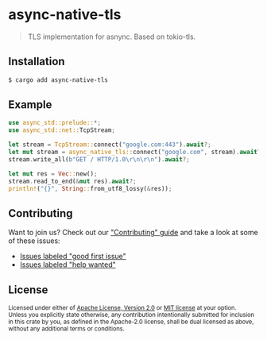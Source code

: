 # async-native-tls

> TLS implementation for asnync. Based on tokio-tls.

## Installation

```sh
$ cargo add async-native-tls
```

## Example

```rust
use async_std::prelude::*;
use async_std::net::TcpStream;

let stream = TcpStream::connect("google.com:443").await?;
let mut stream = async_native_tls::connect("google.com", stream).await?;
stream.write_all(b"GET / HTTP/1.0\r\n\r\n").await?;

let mut res = Vec::new();
stream.read_to_end(&mut res).await?;
println!("{}", String::from_utf8_lossy(&res));
```

## Contributing
Want to join us? Check out our ["Contributing" guide][contributing] and take a
look at some of these issues:

- [Issues labeled "good first issue"][good-first-issue]
- [Issues labeled "help wanted"][help-wanted]

[contributing]: https://github.com/dignifiedquire/semver2/blob/master.github/CONTRIBUTING.md
[good-first-issue]: https://github.com/dignifiedquire/semver2/labels/good%20first%20issue
[help-wanted]: https://github.com/dignifiedquire/semver2/labels/help%20wanted

## License

<sup>
Licensed under either of <a href="LICENSE-APACHE">Apache License, Version
2.0</a> or <a href="LICENSE-MIT">MIT license</a> at your option.
</sup>

<br/>

<sub>
Unless you explicitly state otherwise, any contribution intentionally submitted
for inclusion in this crate by you, as defined in the Apache-2.0 license, shall
be dual licensed as above, without any additional terms or conditions.
</sub>
